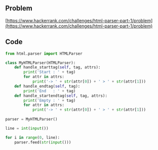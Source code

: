 ## Problem

[https://www.hackerrank.com/challenges/html-parser-part-1/problem](https://www.hackerrank.com/challenges/html-parser-part-1/problem)

## Code

```py
from html.parser import HTMLParser

class MyHTMLParser(HTMLParser):
    def handle_starttag(self, tag, attrs):
        print('Start : ' + tag)
        for attr in attrs:
            print('-> ' + str(attr[0]) + ' > ' + str(attr[1]))
    def handle_endtag(self, tag):
        print('End   : ' + tag)
    def handle_startendtag(self, tag, attrs):
        print('Empty : ' + tag)
        for attr in attrs:
            print('-> ' + str(attr[0]) + ' > ' + str(attr[1]))
            
parser = MyHTMLParser()

line = int(input())

for i in range(0, line):
    parser.feed(str(input()))
```